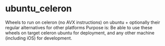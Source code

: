 # ubuntu_celeron
Wheels to run on celeron (no AVX instructions) on ubuntu + optionally their regular alternatives for other platforms
Purpose is: Be able to use these wheels on target celeron ubuntu for deployment, and any other machine (including iOS) for development.
